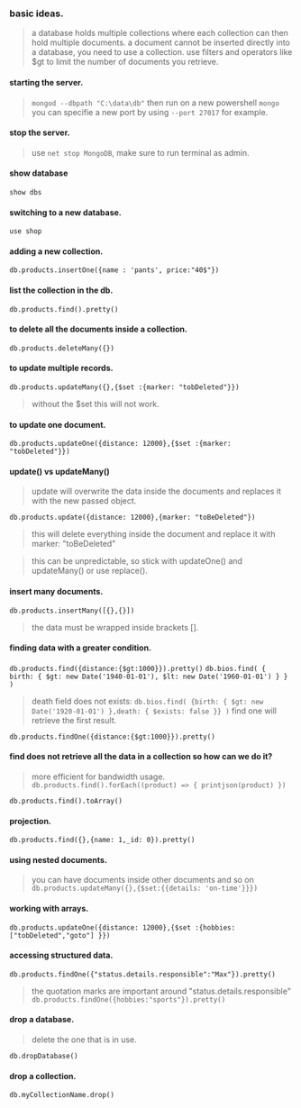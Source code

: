 ### basic ideas.

> a database holds multiple collections where each collection can then hold multiple documents.
> a document cannot be inserted directly into a database, you need to use a collection.
> use filters and operators like \$gt to limit the number of documents you retrieve.

#### starting the server.

> `mongod --dbpath "C:\data\db"` then run on a new powershell `mongo`
> you can specifie a new port by using `--port 27017` for example.

#### stop the server.

> use `net stop MongoDB`, make sure to run terminal as admin.

#### show database

`show dbs`

#### switching to a new database.

`use shop`

#### adding a new collection.

`db.products.insertOne({name : 'pants', price:"40$"})`

#### list the collection in the db.

`db.products.find().pretty()`

#### to delete all the documents inside a collection.

`db.products.deleteMany({})`

#### to update multiple records.

`db.products.updateMany({},{$set :{marker: "tobDeleted"}})`

> without the \$set this will not work.

#### to update one document.

`db.products.updateOne({distance: 12000},{$set :{marker: "tobDeleted"}})`

#### update() vs updateMany()

> update will overwrite the data inside the documents and replaces it with
> the new passed object.
> 
`db.products.update({distance: 12000},{marker: "toBeDeleted"})`

> this will delete everything inside the document and replace it with marker: "toBeDeleted"

> this can be unpredictable, so stick with updateOne() and updateMany() or use replace().

#### insert many documents.

`db.products.insertMany([{},{}])`

> the data must be wrapped inside brackets [].

#### finding data with a greater condition.

`db.products.find({distance:{$gt:1000}}).pretty()`
`db.bios.find( { birth: { $gt: new Date('1940-01-01'), $lt: new Date('1960-01-01') } } )`
> death field does not exists:
`db.bios.find( {birth: { $gt: new Date('1920-01-01') },death: { $exists: false }} )`
> find one will retrieve the first result.

`db.products.findOne({distance:{$gt:1000}}).pretty()`

#### find does not retrieve all the data in a collection so how can we do it?

> more efficient for bandwidth usage.
> `db.products.find().forEach((product) => { printjson(product) })`

`db.products.find().toArray()`

#### projection.

`db.products.find({},{name: 1,_id: 0}).pretty()`

#### using nested documents.

> you can have documents inside other documents and so on
> `db.products.updateMany({},{$set:{{details: 'on-time'}}})`

#### working with arrays.

`db.products.updateOne({distance: 12000},{$set :{hobbies: ["tobDeleted","goto"] }})`

#### accessing structured data.

`db.products.findOne({"status.details.responsible":"Max"}).pretty()`

> the quotation marks are important around "status.details.responsible"
`db.products.findOne({hobbies:"sports"}).pretty()`

#### drop a database.

> delete the one that is in use.

`db.dropDatabase()`

#### drop a collection.

`db.myCollectionName.drop()`
